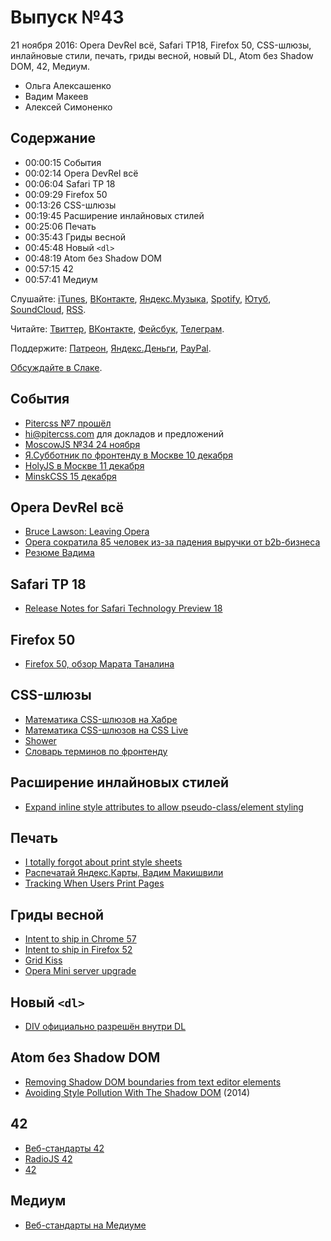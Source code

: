 # Выпуск №43

21 ноября 2016: Opera DevRel всё, Safari TP18, Firefox 50, CSS-шлюзы, инлайновые стили, печать, гриды весной, новый DL, Atom без Shadow DOM, 42, Медиум.

- Ольга Алексашенко
- Вадим Макеев
- Алексей Симоненко

## Содержание

- 00:00:15 События
- 00:02:14 Opera DevRel всё
- 00:06:04 Safari TP 18
- 00:09:29 Firefox 50
- 00:13:26 CSS-шлюзы
- 00:19:45 Расширение инлайновых стилей
- 00:25:06 Печать
- 00:35:43 Гриды весной
- 00:45:48 Новый `<dl>`
- 00:48:19 Atom без Shadow DOM
- 00:57:15 42
- 00:57:41 Медиум

Слушайте: [iTunes](https://itunes.apple.com/podcast/id1080500016), [ВКонтакте](https://vk.com/podcasts-32017543), [Яндекс.Музыка](https://music.yandex.ru/album/6245956), [Spotify](https://open.spotify.com/show/3rzAcADjpBpXt73L0epTjV), [Ютуб](https://www.youtube.com/playlist?list=PLMBnwIwFEFHcwuevhsNXkFTcadeX5R1Go), [SoundCloud](https://soundcloud.com/web-standards), [RSS](https://web-standards.ru/podcast/feed/).

Читайте: [Твиттер](https://twitter.com/webstandards_ru), [ВКонтакте](https://vk.com/webstandards_ru), [Фейсбук](https://www.facebook.com/webstandardsru), [Телеграм](https://t.me/webstandards_ru).

Поддержите: [Патреон](https://www.patreon.com/webstandards_ru), [Яндекс.Деньги](https://money.yandex.ru/to/41001119329753), [PayPal](https://www.paypal.me/pepelsbey).

[Обсуждайте в Слаке](http://slack.web-standards.ru/).

## События

- [Pitercss №7 прошёл](https://pitercss.timepad.ru/event/394145/)
- [hi@pitercss.com](mailto:hi@pitercss.com) для докладов и предложений
- [MoscowJS №34 24 ноября](http://moscowjs.ru/event/moscowjs-34)
- [Я.Субботник по фронтенду в Москве 10 декабря](https://events.yandex.ru/events/yasubbotnik/10-dec-2016/)
- [HolyJS в Москве 11 декабря](http://holyjs.ru/)
- [MinskCSS 15 декабря](https://minskcss.timepad.ru/event/396816/)

## Opera DevRel всё

- [Bruce Lawson: Leaving Opera](http://www.brucelawson.co.uk/2016/leaving-opera/)
- [Opera сократила 85 человек из-за падения выручки от b2b-бизнеса](https://vc.ru/n/opera-devrel-cut)
- [Резюме Вадима](https://docs.google.com/document/d/1MVZ6BJ0QMIivkLUCnES15el_du1gueI5OthjpEXgcNc/view)

## Safari TP 18

- [Release Notes for Safari Technology Preview 18](https://webkit.org/blog/7078/release-notes-for-safari-technology-preview-18/)

## Firefox 50

- [Firefox 50, обзор Марата Таналина](http://tanalin.com/blog/2016/11/firefox-50/)

## CSS-шлюзы

- [Математика CSS-шлюзов на Хабре](https://habr.ru/p/315196/)
- [Математика CSS-шлюзов на CSS Live](http://css-live.ru/articles/matematika-css-shlyuzov.html)
- [Shower](https://shwr.me/)
- [Словарь терминов по фронтенду](https://github.com/web-standards-ru/dictionary)

## Расширение инлайновых стилей

- [Expand inline style attributes to allow pseudo-class/element styling](https://discourse.wicg.io/t/proposal-expand-inline-style-attributes-to-allow-pseudo-class-element-styling/1812)

## Печать

- [I totally forgot about print style sheets](https://medium.com/p/f1e6604cfd6)
- [Распечатай Яндекс.Карты, Вадим Макишвили](https://youtu.be/7-qUm-N_fyA)
- [Tracking When Users Print Pages](http://adrianroselli.com/2013/03/tracking-when-users-print-pages.html)

## Гриды весной

- [Intent to ship in Chrome 57](https://groups.google.com/a/chromium.org/d/msg/blink-dev/hBx1ffTS9CQ/TMTigaDIAgAJ)
- [Intent to ship in Firefox 52](https://groups.google.com/d/msg/mozilla.dev.platform/6shk3TZX5vo/avSCrtLCBgAJ)
- [Grid Kiss](https://github.com/sylvainpolletvillard/postcss-grid-kiss)
- [Opera Mini server upgrade](https://dev.opera.com/blog/opera-mini-server-upgrade/)

## Новый `<dl>`

- [DIV официально разрешён внутри DL](http://tanalin.com/blog/2016/11/div-dl-dt-dd/)

## Atom без Shadow DOM

- [Removing Shadow DOM boundaries from text editor elements](http://blog.atom.io/2016/11/14/removing-shadow-dom-boundary-from-text-editor-elements.html)
- [Avoiding Style Pollution With The Shadow DOM](http://blog.atom.io/2014/11/18/avoiding-style-pollution-with-the-shadow-dom.html) (2014)

## 42

- [Веб-стандарты 42](https://soundcloud.com/web-standards/episode-42)
- [RadioJS 42](https://radiojs.ru/2016/11/radiojs-42/)
- [42](https://twitter.com/webstandards_ru/status/798844495999574017)

## Медиум

- [Веб-стандарты на Медиуме](https://medium.com/web-standards)
